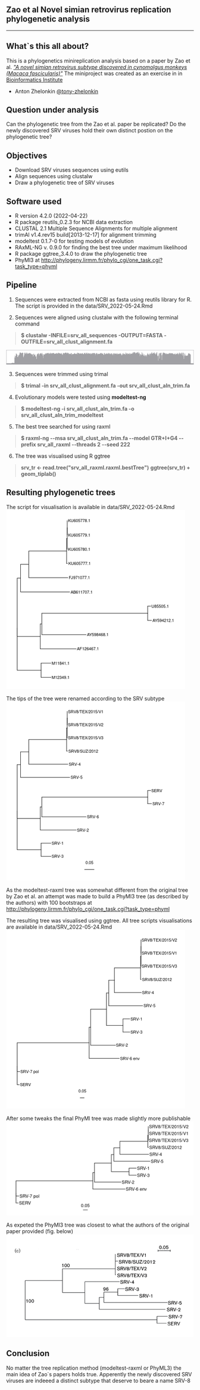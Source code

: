 Zao et al Novel simian retrovirus replication phylogenetic analysis
--------------------------------------------------------------------------------------
---------------------------------------------------------------------------------------

What`s this all about?
-------------------
This is a phylogenetics minireplication analysis based on a paper by Zao et al. 
 [*"A novel simian retrovirus subtype discovered in cynomolgus monkeys (Macaca fascicularis)"*](https://www.microbiologyresearch.org/content/journal/jgv/10.1099/jgv.0.000601)
The miniproject was created as an exercise in in [Bioinformatics Institute](https://bioinf.me/en)


- Anton Zhelonkin [@tony-zhelonkin](https://github.com/tony-zhelonkin)

Question under analysis
-------------------
Can the phylogenetic tree from the Zao et al. paper be replicated? Do the newly discovered SRV 
viruses hold their own distinct postion on the phylogenetic tree?

Objectives
-----------------
- Download SRV viruses sequences using eutils
- Align sequences using clustalw
- Draw a phylogenetic tree of SRV viruses

Software used
-------------------
- R version 4.2.0 (2022-04-22) 
- R package reutils_0.2.3 for NCBI data extraction
- CLUSTAL 2.1 Multiple Sequence Alignments for multiple alignment
- trimAl v1.4.rev15 build[2013-12-17] for alignment trimming
- modeltest 0.1.7-0 for testing models of evolution
- RAxML-NG v. 0.9.0 for finding the best tree under maximum likelihood
- R package ggtree_3.4.0 to draw the phylogenetic tree
- PhyMl3 at http://phylogeny.lirmm.fr/phylo_cgi/one_task.cgi?task_type=phyml


Pipeline
-------------------
1. Sequences were extracted from NCBI as fasta using reutils library for R. The script is provided in 
the data/SRV_2022-05-24.Rmd

2. Sequences were aligned using clustalw with the following terminal command 
> **$ clustalw -INFILE=srv_all_sequences -OUTPUT=FASTA -OUTFILE=srv_all_clust_alignment.fa**

![](https://github.com/tony-zhelonkin/SRV_Zao_replication/blob/main/ugene_all_clust_hist_quality.png)

3. Sequences were trimmed using trimal 
> **$ trimal -in srv_all_clust_alignment.fa -out srv_all_clust_aln_trim.fa**

4. Evolutionary models were tested using **modeltest-ng**
> **$ modeltest-ng -i srv_all_clust_aln_trim.fa -o srv_all_clust_aln_trim_modeltest**

5. The best tree searched for using raxml
> **$ raxml-ng --msa srv_all_clust_aln_trim.fa --model GTR+I+G4 --prefix srv_all_raxml --threads 2 --seed 222**

6. The tree was visualised using R ggtree
> **srv_tr <- read.tree("srv_all_raxml.raxml.bestTree")**
> **ggtree(srv_tr) + geom_tiplab()** 
 
Resulting phylogenetic trees 
------------------- 
The script for visualisation is available in data/SRV_2022-05-24.Rmd
![](https://github.com/tony-zhelonkin/SRV_Zao_replication/blob/main/srv_all_raxml_bestTree.png) 

The tips of the tree were renamed according to the SRV subtype
![](https://github.com/tony-zhelonkin/SRV_Zao_replication/blob/main/srv_all_raxml_named_bestTree.png)

As the modeltest-raxml tree was somewhat different from the original tree by Zao et al. an attempt was made 
to build a PhyMl3 tree (as described by the authors) with 100 bootstraps 
at http://phylogeny.lirmm.fr/phylo_cgi/one_task.cgi?task_type=phyml

The resulting tree was visualised using ggtree. All tree scripts visualisations are available in data/SRV_2022-05-24.Rmd  
![](https://github.com/tony-zhelonkin/SRV_Zao_replication/blob/main/phyml3_all_tree.png) 

After some tweaks the final PhyMl tree was made slightly more publishable 
![](https://github.com/tony-zhelonkin/SRV_Zao_replication/blob/main/phyml3_all_tree_res.png) 

As expeted the PhyMl3 tree was closest to what the authors of the original paper provided (fig. below)
![](https://github.com/tony-zhelonkin/SRV_Zao_replication/blob/main/Zao_original_tree2.png) 

Conclusion
-------------------
No matter the tree replication method (modeltest-raxml or PhyML3) the main idea of Zao`s papers holds true. 
Apperently the newly discovered SRV viruses are indeeed a distinct subtype that deserve to beare a name SRV-8














